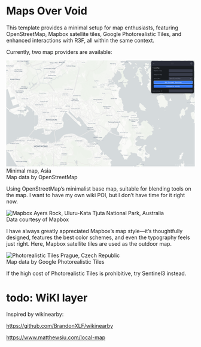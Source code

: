 # Maps Over Void

This template provides a minimal setup for map enthusiasts, featuring OpenStreetMap, Mapbox satellite tiles, Google Photorealistic Tiles, and enhanced interactions with R3F, all within the same context.

Currently, two map providers are available:

![OpenStreetMap](/screenshot/openstreetmap.png)
Minimal map, Asia  
Map data by OpenStreetMap

Using OpenStreetMap’s minimalist base map, suitable for blending tools on the map. I want to have my own wiki POI, but I don’t have time for it right now.

![Mapbox](/screenshot/uluru.png)
Ayers Rock, Uluru-Kata Tjuta National Park, Australia  
Data courtesy of Mapbox

I have always greatly appreciated Mapbox’s map style—it’s thoughtfully designed, features the best color schemes, and even the typography feels just right. Here, Mapbox satellite tiles are used as the outdoor map.

![Photorealistic Tiles](/screenshot/prague.png)
Prague, Czech Republic  
Map data by Google Photorealistic Tiles

If the high cost of Photorealistic Tiles is prohibitive, try Sentinel3 instead.

# todo: WiKI layer  
Inspired by wikinearby: 

https://github.com/BrandonXLF/wikinearby

https://www.matthewsiu.com/local-map
